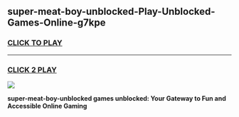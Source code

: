 
## super-meat-boy-unblocked-Play-Unblocked-Games-Online-g7kpe
<h3>
<a href="https://premium76.site?title=super-meat-boy-unblocked&ref=25A">CLICK TO PLAY</a></h3>
<hr>

<h3>
<a href="https://premium76.site?title=super-meat-boy-unblocked&ref=25A">CLICK 2 PLAY</a>
  
</h3>

<a href="https://premium76.site?title=super-meat-boy-unblocked&ref=25A"><img src="https://clearcache.store/games.png"></a>


**super-meat-boy-unblocked games unblocked: Your Gateway to Fun and Accessible Online Gaming**
